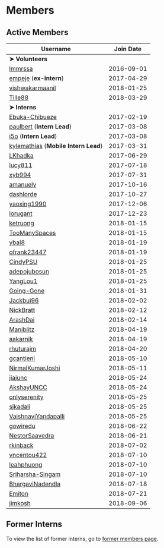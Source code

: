 # Members

## Active Members

|**Username**|**Join Date**|
|------------|-------------|
|**➤ Volunteers**||
|[lmmrssa](https://lmmrssa.github.io)| 2016-09-01 |
|[empeje](profiles/empeje.md) (**ex-intern**)| 2017-04-29 |
|[vishwakarmaanil](profiles/vishwakarmaanil.md)|2018-01-25|
|[Tille88](profiles/tille88.md)|2018-03-29|
|**➤ Interns**||
|[Ebuka-Chibueze](profiles/Ebuka-Chibueze.md)| 2017-02-19 |
|[paulbert](profiles/paulbert.md) (**Intern Lead**)| 2017-03-08 |
|[i5o](profiles/i5o.md) (**Intern Lead**)| 2017-03-08 |
|[kylemathias](profiles/kylemathias.md) (**Mobile Intern Lead**)| 2017-03-31 |
|[LKhadka](profiles/LKhadka.md)| 2017-06-29 |
|[lucy811](profiles/lucy811.md)| 2017-07-18 |
|[xyb994](profiles/xyb994.md)| 2017-07-31 |
|[amanuely](profiles/amanuely.md)| 2017-10-16 |
|[dashlorde](profiles/Dashlorde.md)| 2017-10-27 |
|[yaoxing1990](profiles/yaoxing1990.md)| 2017-12-06 |
|[lorugant](profiles/lorugant.md)|2017-12-23|
|[ketruong](profiles/ketruong.md)|2018-01-15|
|[TooManySpaces](profiles/TooManySpaces.md)|2018-01-15|
|[ybai8](profiles/ybai8.md)|2018-01-19|
|[ofrank23447](profiles/ofrank23447.md)|2018-01-19|
|[CindyPSU](profiles/cindypsu.md)|2018-01-25|
|[adepojubosun](profiles/adepojubosun.md)|2018-01-25|
|[YangLou1](profiles/YangLou1.md)|2018-01-25|
|[Going-Gone](profiles/Going-Gone.md)|2018-01-31|
|[Jackbui96](profiles/Jackbui96.md)|2018-02-02|
|[NickBratt](profiles/NickBratt.md)|2018-02-12|
|[ArashDai](profiles/ArashDai.md)|2018-02-14|
|[Maniblitz](profiles/Maniblitz.md)|2018-04-19|
|[aakarnik](profiles/aakarnik.md)|2018-04-19|
|[rhuturajm](profiles/rhuturajm.md)|2018-04-20|
|[gcantieni](profiles/gcantieni.md)|2018-05-10|
|[NirmalKumarJoshi](profiles/NirmalKumarJoshi.md)|2018-05-11|
|[jiajunc](profiles/jiajunc.md)|2018-05-24|
|[AkshayUNCC](profiles/akshayuncc.md)|2018-05-24|
|[onlyserenity](profiles/onlyserenity.md)|2018-05-25|
|[sjkadali](profiles/sjkadali.md)|2018-05-25|
|[VaishnaviYandapalli](profiles/yyvaishnavi.md)|2018-05-25|
|[gowiredu](profiles/gowiredu.md)|2018-06-22|
|[NestorSaavedra](profiles/saavfoxdev.md)|2018-06-21|
|[rkinback](profiles/rkinback.md)|2018-07-02|
|[vncentou422](profiles/vncentou422.md)|2018-07-10|
|[leahphuong](profiles/leahphuong.md)|2018-07-10|
|[Sriharsha-Singam](profiles/Sriharsha-Singam.md)|2018-07-10|
|[BhargaviNadendla](profiles/BhargaviNadendla.md)|2018-07-18|
|[Emiton](profiles/Emiton.md)|2018-07-21|
|[jimkosh](profiles/jimkosh.md)|2018-09-06|

## Former Interns

To view the list of former interns, go to [former members page](vi-former-members.md).
